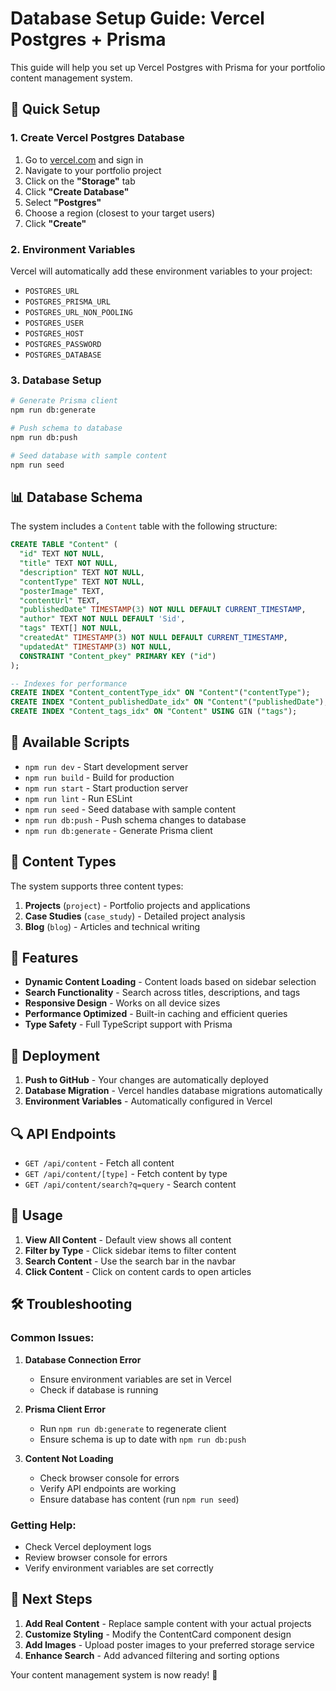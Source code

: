 # Database Setup Guide: Vercel Postgres + Prisma

This guide will help you set up Vercel Postgres with Prisma for your portfolio content management system.

## 🚀 Quick Setup

### 1. Create Vercel Postgres Database

1. Go to [vercel.com](https://vercel.com) and sign in
2. Navigate to your portfolio project
3. Click on the **"Storage"** tab
4. Click **"Create Database"**
5. Select **"Postgres"**
6. Choose a region (closest to your target users)
7. Click **"Create"**

### 2. Environment Variables

Vercel will automatically add these environment variables to your project:
- `POSTGRES_URL`
- `POSTGRES_PRISMA_URL`
- `POSTGRES_URL_NON_POOLING`
- `POSTGRES_USER`
- `POSTGRES_HOST`
- `POSTGRES_PASSWORD`
- `POSTGRES_DATABASE`

### 3. Database Setup

```bash
# Generate Prisma client
npm run db:generate

# Push schema to database
npm run db:push

# Seed database with sample content
npm run seed
```

## 📊 Database Schema

The system includes a `Content` table with the following structure:

```sql
CREATE TABLE "Content" (
  "id" TEXT NOT NULL,
  "title" TEXT NOT NULL,
  "description" TEXT NOT NULL,
  "contentType" TEXT NOT NULL,
  "posterImage" TEXT,
  "contentUrl" TEXT,
  "publishedDate" TIMESTAMP(3) NOT NULL DEFAULT CURRENT_TIMESTAMP,
  "author" TEXT NOT NULL DEFAULT 'Sid',
  "tags" TEXT[] NOT NULL,
  "createdAt" TIMESTAMP(3) NOT NULL DEFAULT CURRENT_TIMESTAMP,
  "updatedAt" TIMESTAMP(3) NOT NULL,
  CONSTRAINT "Content_pkey" PRIMARY KEY ("id")
);

-- Indexes for performance
CREATE INDEX "Content_contentType_idx" ON "Content"("contentType");
CREATE INDEX "Content_publishedDate_idx" ON "Content"("publishedDate");
CREATE INDEX "Content_tags_idx" ON "Content" USING GIN ("tags");
```

## 🔧 Available Scripts

- `npm run dev` - Start development server
- `npm run build` - Build for production
- `npm run start` - Start production server
- `npm run lint` - Run ESLint
- `npm run seed` - Seed database with sample content
- `npm run db:push` - Push schema changes to database
- `npm run db:generate` - Generate Prisma client

## 📝 Content Types

The system supports three content types:

1. **Projects** (`project`) - Portfolio projects and applications
2. **Case Studies** (`case_study`) - Detailed project analysis
3. **Blog** (`blog`) - Articles and technical writing

## 🎯 Features

- **Dynamic Content Loading** - Content loads based on sidebar selection
- **Search Functionality** - Search across titles, descriptions, and tags
- **Responsive Design** - Works on all device sizes
- **Performance Optimized** - Built-in caching and efficient queries
- **Type Safety** - Full TypeScript support with Prisma

## 🚀 Deployment

1. **Push to GitHub** - Your changes are automatically deployed
2. **Database Migration** - Vercel handles database migrations automatically
3. **Environment Variables** - Automatically configured in Vercel

## 🔍 API Endpoints

- `GET /api/content` - Fetch all content
- `GET /api/content/[type]` - Fetch content by type
- `GET /api/content/search?q=query` - Search content

## 📱 Usage

1. **View All Content** - Default view shows all content
2. **Filter by Type** - Click sidebar items to filter content
3. **Search Content** - Use the search bar in the navbar
4. **Click Content** - Click on content cards to open articles

## 🛠️ Troubleshooting

### Common Issues:

1. **Database Connection Error**
   - Ensure environment variables are set in Vercel
   - Check if database is running

2. **Prisma Client Error**
   - Run `npm run db:generate` to regenerate client
   - Ensure schema is up to date with `npm run db:push`

3. **Content Not Loading**
   - Check browser console for errors
   - Verify API endpoints are working
   - Ensure database has content (run `npm run seed`)

### Getting Help:

- Check Vercel deployment logs
- Review browser console for errors
- Verify environment variables are set correctly

## 🎉 Next Steps

1. **Add Real Content** - Replace sample content with your actual projects
2. **Customize Styling** - Modify the ContentCard component design
3. **Add Images** - Upload poster images to your preferred storage service
4. **Enhance Search** - Add advanced filtering and sorting options

Your content management system is now ready! 🚀
